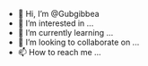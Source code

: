 - 👋 Hi, I’m @Gubgibbea
- 👀 I’m interested in ...
- 🌱 I’m currently learning ...
- 💞️ I’m looking to collaborate on ...
- 📫 How to reach me ...

<!---
Gubgibbea/Gubgibbea is a ✨ special ✨ repository because its `README.md` (this file) appears on your GitHub profile.
You can click the Preview link to take a look at your changes.
--->
